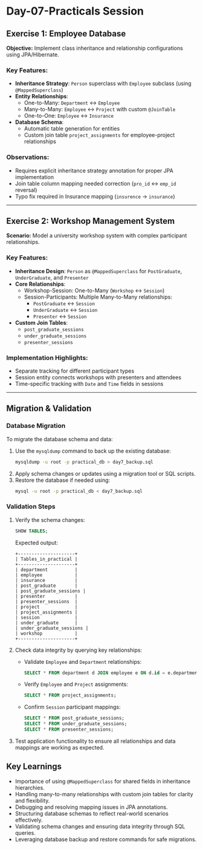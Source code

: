 # Day-07-Practicals Session

## Exercise 1: Employee Database 
**Objective:** Implement class inheritance and relationship configurations using JPA/Hibernate.

### Key Features:
- **Inheritance Strategy**: `Person` superclass with `Employee` subclass (using `@MappedSuperclass`)
- **Entity Relationships**:
  - One-to-Many: `Department` ↔ `Employee`
  - Many-to-Many: `Employee` ↔ `Project` with custom `@JoinTable`
  - One-to-One: `Employee` ↔ `Insurance`
- **Database Schema**:
  - Automatic table generation for entities
  - Custom join table `project_assignments` for employee-project relationships

### Observations:
- Requires explicit inheritance strategy annotation for proper JPA implementation
- Join table column mapping needed correction (`pro_id` ↔ `emp_id` reversal)
- Typo fix required in Insurance mapping (`insurence` → `insurance`)

---

## Exercise 2: Workshop Management System
**Scenario:** Model a university workshop system with complex participant relationships.

### Key Features:
- **Inheritance Design**: `Person` as `@MappedSuperclass` for `PostGraduate`, `UnderGraduate`, and `Presenter`
- **Core Relationships**:
  - Workshop-Session: One-to-Many (`Workshop` ↔ `Session`)
  - Session-Participants: Multiple Many-to-Many relationships:
    - `PostGraduate` ↔ `Session`
    - `UnderGraduate` ↔ `Session` 
    - `Presenter` ↔ `Session`
- **Custom Join Tables**:
  - `post_graduate_sessions`
  - `under_graduate_sessions`
  - `presenter_sessions`

### Implementation Highlights:
- Separate tracking for different participant types
- Session entity connects workshops with presenters and attendees
- Time-specific tracking with `Date` and `Time` fields in sessions

---

## Migration & Validation

### Database Migration
To migrate the database schema and data:
1. Use the `mysqldump` command to back up the existing database:
    ```bash
    mysqldump -u root -p practical_db > day7_backup.sql
    ```
2. Apply schema changes or updates using a migration tool or SQL scripts.
3. Restore the database if needed using:
    ```bash
    mysql -u root -p practical_db < day7_backup.sql
    ```

### Validation Steps
1. Verify the schema changes:
    ```sql
    SHOW TABLES;
    ```
    Expected output:
    ```
    +---------------------+
    | Tables_in_practical |
    +---------------------+
    | department          |
    | employee            |
    | insurance           |
    | post_graduate       |
    | post_graduate_sessions |
    | presenter           |
    | presenter_sessions  |
    | project             |
    | project_assignments |
    | session             |
    | under_graduate      |
    | under_graduate_sessions |
    | workshop            |
    +---------------------+
    ```

2. Check data integrity by querying key relationships:
    - Validate `Employee` and `Department` relationships:
      ```sql
      SELECT * FROM department d JOIN employee e ON d.id = e.department_id;
      ```
    - Verify `Employee` and `Project` assignments:
      ```sql
      SELECT * FROM project_assignments;
      ```
    - Confirm `Session` participant mappings:
      ```sql
      SELECT * FROM post_graduate_sessions;
      SELECT * FROM under_graduate_sessions;
      SELECT * FROM presenter_sessions;
      ```

3. Test application functionality to ensure all relationships and data mappings are working as expected.


## Key Learnings
- Importance of using `@MappedSuperclass` for shared fields in inheritance hierarchies.
- Handling many-to-many relationships with custom join tables for clarity and flexibility.
- Debugging and resolving mapping issues in JPA annotations.
- Structuring database schemas to reflect real-world scenarios effectively.
- Validating schema changes and ensuring data integrity through SQL queries.
- Leveraging database backup and restore commands for safe migrations.
